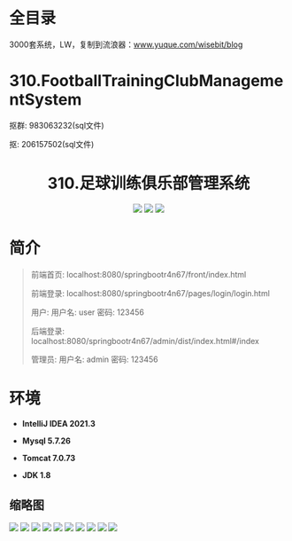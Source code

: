# 全目录

3000套系统，LW，复制到流浪器：www.yuque.com/wisebit/blog


# 310.FootballTrainingClubManagementSystem

<p>抠群: 983063232(sql文件)</p>
<p>抠: 206157502(sql文件)</p>

<p><h1 align="center">310.足球训练俱乐部管理系统</h1></p>


<p align="center">
	<img src="https://img.shields.io/badge/jdk-1.8-orange.svg"/>
    <img src="https://img.shields.io/badge/springboot-5.x-lightgrey.svg"/>
    <img src="https://img.shields.io/badge/vue-3.x-blue.svg"/>
</p>

# 简介
>
> 
> 
> 前端首页: localhost:8080/springbootr4n67/front/index.html
>
> 前端登录: localhost:8080/springbootr4n67/pages/login/login.html
>
> 用户: 用户名: user 密码: 123456
>
> 后端登录: localhost:8080/springbootr4n67/admin/dist/index.html#/index
>
> 管理员: 用户名: admin 密码: 123456


# 环境

- <b>IntelliJ IDEA 2021.3</b>

- <b>Mysql 5.7.26</b>

- <b>Tomcat 7.0.73</b>

- <b>JDK 1.8</b>

## 缩略图

![](https://bitwise.oss-cn-heyuan.aliyuncs.com/2024/9/10/aab2e0e9-af2c-48e3-8337-11a7458f4f0c.png)
![](https://bitwise.oss-cn-heyuan.aliyuncs.com/2024/9/10/6bdee733-2197-4c2a-8db0-8e79b3025867.png)
![](https://bitwise.oss-cn-heyuan.aliyuncs.com/2024/9/10/3faf1661-070d-4691-b6ad-9726ca9b9859.png)
![](https://bitwise.oss-cn-heyuan.aliyuncs.com/2024/9/10/2467e1f8-c78d-42b6-901c-f90b1eb713cf.png)
![](https://bitwise.oss-cn-heyuan.aliyuncs.com/2024/9/10/800932e8-c602-42a2-b57e-792b03ece002.png)
![](https://bitwise.oss-cn-heyuan.aliyuncs.com/2024/9/10/04aa7bb0-46c5-4332-ae45-ad115a61d7a4.png)
![](https://bitwise.oss-cn-heyuan.aliyuncs.com/2024/9/10/48b03ada-14cf-46a6-9a89-a1fbce2db5fd.png)
![](https://bitwise.oss-cn-heyuan.aliyuncs.com/2024/9/10/3cfafdec-11b9-40b4-8ea4-d23f343c7fff.png)
![](https://bitwise.oss-cn-heyuan.aliyuncs.com/2024/9/10/6e702ca5-dddf-4f6e-8c0c-02a70dd0f12c.png)
![](https://bitwise.oss-cn-heyuan.aliyuncs.com/2024/9/10/0043d5e9-25ee-4a8e-a72b-73c345b28ccd.png)



